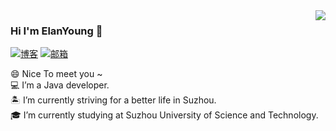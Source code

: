 <img align='right' src="https://github-readme-stats.vercel.app/api?username=ElanYoung&show_icons=true">

### Hi I'm ElanYoung 👋

[![博客](https://img.shields.io/static/v1?label=%E5%8D%9A%E5%AE%A2&message=starimmortal.com&color=orange&logo=bloglovin&style=flat-square&logoColor=white)](https://www.starimmortal.cin/)
[![邮箱](https://img.shields.io/static/v1?label=邮箱&message=%20&color=5194f0&logo=gmail&style=flat-square&logoColor=white)](mailto:991658923@qq.com)


😄 Nice To meet you ~  
💻 I’m a Java developer.  
🏝️ I’m currently striving for a better life in Suzhou.  
🎓 I’m currently studying at Suzhou University of Science and Technology.  
